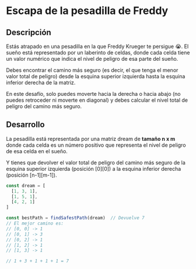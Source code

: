 # Escapa de la pesadilla de Freddy

## Descripción

Estás atrapado en una pesadilla en la que Freddy Krueger te persigue 😭. El sueño está representado por un laberinto de celdas, donde cada celda tiene un valor numérico que indica el nivel de peligro de esa parte del sueño.

Debes encontrar el camino más seguro (es decir, el que tenga el menor valor total de peligro) desde la esquina superior izquierda hasta la esquina inferior derecha de la matriz.

En este desafío, solo puedes moverte hacia la derecha o hacia abajo (no puedes retroceder ni moverte en diagonal) y debes calcular el nivel total de peligro del camino más seguro.

## Desarrollo

La pesadilla está representada por una matriz dream de **tamaño n x m** donde cada celda es un número positivo que representa el nivel de peligro de esa celda en el sueño.

Y tienes que devolver el valor total de peligro del camino más seguro de la esquina superior izquierda (posición [0][0]) a la esquina inferior derecha (posición [n-1][m-1]).

```js
const dream = [
  [1, 3, 1],
  [1, 5, 1],
  [4, 2, 1]
]

const bestPath = findSafestPath(dream)  // Devuelve 7
// El mejor camino es:
// [0, 0] -> 1
// [0, 1] -> 3
// [0, 2] -> 1
// [1, 2] -> 1
// [1, 3] -> 1

// 1 + 3 + 1 + 1 + 1 = 7
```